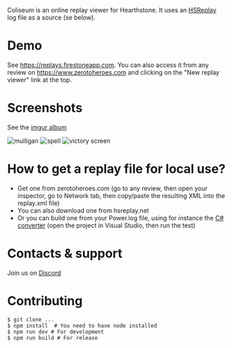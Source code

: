 Coliseum is an online replay viewer for Hearthstone. It uses an [HSReplay](https://github.com/HearthSim/HSReplay) log file as a source (se below).  

# Demo

See https://replays.firestoneapp.com. You can also access it from any review on https://www.zerotoheroes.com and clicking on the "New replay viewer" link at the top.

# Screenshots

See the [imgur album](https://imgur.com/a/2K3asZ9)

![mulligan](https://i.imgur.com/fPsi8gR.jpg)
![spell](https://i.imgur.com/yfOek19.png)
![victory screen](https://i.imgur.com/ZIcStEY.png)

# How to get a replay file for local use?

* Get one from zerotoheroes.com (go to any review, then open your inspector, go to Network tab, then copy/paste the resulting XML into the replay.xml file)
* You can also download one from hsreplay.net
* Or you can build one from your Power.log file, using for instance the [C# converter](https://github.com/Zero-to-Heroes/hs-game-converter-csharp-port) (open the project in Visual Studio, then run the test)

# Contacts & support

Join us on [Discord](https://discord.gg/H4Hj7bC)

# Contributing

```
$ git clone ...
$ npm install  # You need to have node installed
$ npm run dev # For development
$ npm run build # For release
```

